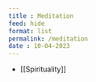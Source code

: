 ```yaml
---
title : Meditation
feed: hide
format: list
permalink: /meditation
date : 10-04-2023
---
```


-  [[Spirituality]]


